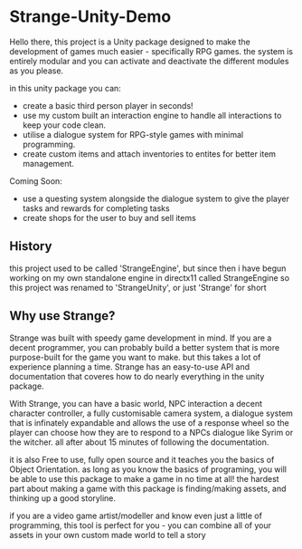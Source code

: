 # Strange-Unity-Demo

Hello there, this project is a Unity package designed to make the development of games much easier - specifically RPG games.
the system is entirely modular and you can activate and deactivate the different modules as you please.

in this unity package you can:
 - create a basic third person player in seconds!
 - use my custom built an interaction engine to handle all interactions to keep your code clean.
 - utilise a dialogue system for RPG-style games with minimal programming.
 - create custom items and attach inventories to entites for better item management.

Coming Soon:
 - use a questing system alongside the dialogue system to give the player tasks and rewards for completing tasks
 - create shops for the user to buy and sell items

## History

this project used to be called 'StrangeEngine', but since then i have begun working on my own standalone engine in directx11 called StrangeEngine so this project was renamed to 'StrangeUnity', or just 'Strange' for short

## Why use Strange?

Strange was built with speedy game development in mind. If you are a decent programmer, you can probably build a better system that is more purpose-built for the game you want to make. but this takes a lot of experience planning a time.
Strange has an easy-to-use API and documentation that coveres how to do nearly everything in the unity package.

With Strange, you can have a basic world, NPC interaction a decent character controller, a fully customisable camera system, a dialogue system that is infinately expandable and allows the use of a response wheel so the player can choose how they are to respond to a NPCs dialogue like Syrim or the witcher. all after about 15 minutes of following the documentation.

it is also Free to use, fully open source and it teaches you the basics of Object Orientation. as long as you know the basics of programing, you will be able to use this package to make a game in no time at all!
the hardest part about making a game with this package is finding/making assets, and thinking up a good storyline.

if you are a video game artist/modeller and know even just a little of programming, this tool is perfect for you - you can combine all of your assets in your own custom made world to tell a story
